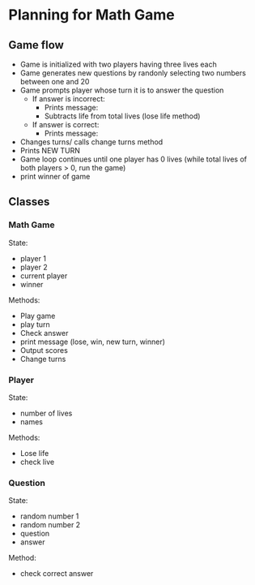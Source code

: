 # Planning for Math Game

## Game flow

- Game is initialized with two players having three lives each
- Game generates new questions by randonly selecting two numbers between one and 20
- Game prompts player whose turn it is to answer the question
  - If answer is incorrect:
    - Prints message:
    - Subtracts life from total lives (lose life method)
  - If answer is correct:
    - Prints message:
- Changes turns/ calls change turns method
- Prints NEW TURN
- Game loop continues until one player has 0 lives (while total lives of both players > 0, run the game)
- print winner of game

## Classes

### Math Game

State:

- player 1
- player 2
- current player
- winner

Methods:

- Play game
- play turn
- Check answer
- print message (lose, win, new turn, winner)
- Output scores
- Change turns

### Player

State:

- number of lives
- names

Methods:

- Lose life
- check live

### Question

State:

- random number 1
- random number 2
- question
- answer

Method:

- check correct answer
